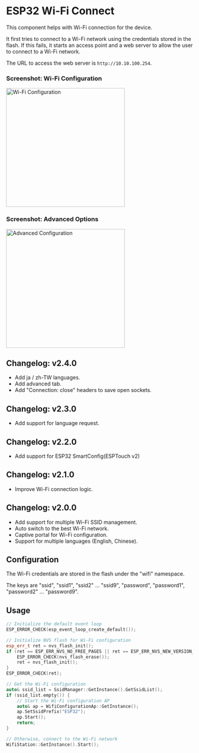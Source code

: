 # ESP32 Wi-Fi Connect

This component helps with Wi-Fi connection for the device.

It first tries to connect to a Wi-Fi network using the credentials stored in the flash. If this fails, it starts an access point and a web server to allow the user to connect to a Wi-Fi network.

The URL to access the web server is `http://10.10.100.254`.

### Screenshot: Wi-Fi Configuration

<img src="assets/ap_v3.png" width="320" alt="Wi-Fi Configuration">

### Screenshot: Advanced Options

<img src="assets/ap_v3_advanced.png" width="320" alt="Advanced Configuration">

## Changelog: v2.4.0

- Add ja / zh-TW languages.
- Add advanced tab.
- Add "Connection: close" headers to save open sockets.

## Changelog: v2.3.0

- Add support for language request.

## Changelog: v2.2.0

- Add support for ESP32 SmartConfig(ESPTouch v2)

## Changelog: v2.1.0

- Improve Wi-Fi connection logic.

## Changelog: v2.0.0

- Add support for multiple Wi-Fi SSID management.
- Auto switch to the best Wi-Fi network.
- Captive portal for Wi-Fi configuration.
- Support for multiple languages (English, Chinese).

## Configuration

The Wi-Fi credentials are stored in the flash under the "wifi" namespace.

The keys are "ssid", "ssid1", "ssid2" ... "ssid9", "password", "password1", "password2" ... "password9".

## Usage

```cpp
// Initialize the default event loop
ESP_ERROR_CHECK(esp_event_loop_create_default());

// Initialize NVS flash for Wi-Fi configuration
esp_err_t ret = nvs_flash_init();
if (ret == ESP_ERR_NVS_NO_FREE_PAGES || ret == ESP_ERR_NVS_NEW_VERSION_FOUND) {
    ESP_ERROR_CHECK(nvs_flash_erase());
    ret = nvs_flash_init();
}
ESP_ERROR_CHECK(ret);

// Get the Wi-Fi configuration
auto& ssid_list = SsidManager::GetInstance().GetSsidList();
if (ssid_list.empty()) {
    // Start the Wi-Fi configuration AP
    auto& ap = WifiConfigurationAp::GetInstance();
    ap.SetSsidPrefix("ESP32");
    ap.Start();
    return;
}

// Otherwise, connect to the Wi-Fi network
WifiStation::GetInstance().Start();
```

